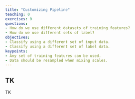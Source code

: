 ```yaml
---
title: "Customizing Pipeline"
teaching: 0
exercises: 0
questions:
- How do we use different datasets of training features?
- How do we use different sets of label?
objectives:
- Classify using a different set of input data.
- Classify using a different set of label data.
keypoints:
- Any set of training features can be used.
- Data should be resampled when mixing scales.
---
```


## TK
TK
